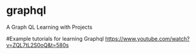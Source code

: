 # graphql
A Graph QL Learning with Projects

#Example tutorials for learning Graphql
  https://www.youtube.com/watch?v=ZQL7tL2S0oQ&t=580s
